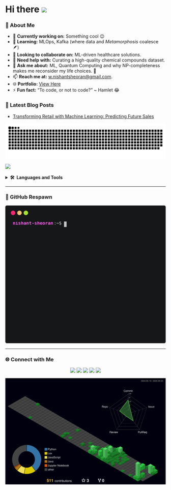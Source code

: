 <h1 align="Left">Hi there <img src="https://media.giphy.com/media/hvRJCLFzcasrR4ia7z/giphy.gif" width="5%"></h1>

### 🌟 About Me
- 🔭 **Currently working on:** Something cool :wink:
- 🌱 **Learning:** MLOps, Kafka (where data and _Metamorphosis_ coalesce 🪶)
- 👯 **Looking to collaborate on:** ML-driven healthcare solutions.
- 🤝 **Need help with:** Curating a high-quality chemical compounds dataset.
- 💬 **Ask me about:** ML, Quantum Computing and why NP-completeness makes me reconsider my life choices. 🤔
- 📫 **Reach me at:** w.nishantsheoran@gmail.com.
- 🌐 **Portfolio:** [View Here](https://nishant.is-a.dev/)
- ⚡ **Fun fact:** “To code, or not to code?” ~ Hamlet 😂
<!-- 📄 **Resume:** [View Here](https://drive.google.com/file/d/12sgJ7snn4HcypoNj1hWYTdOdKWWFIRsv/view?usp=sharing). -->
### 📕 Latest Blog Posts
<!-- BLOG-POST-LIST:START -->
- [Transforming Retail with Machine Learning: Predicting Future Sales](https://nishant-sheoran.medium.com/transforming-retail-with-machine-learning-predicting-future-sales-fec92fe735b0?source=rss-45443248d491------2)
<!-- BLOG-POST-LIST:END -->

<div align="center">
  <picture>
    <source media="(prefers-color-scheme: dark)" srcset="svg-files/github-snake-dark.svg" />
    <source media="(prefers-color-scheme: light)" srcset="svg-files/github-snake.svg" />
    <img alt="GitHub Snake Animation" src="svg-files/github-snake.svg" />
  </picture>
</div>

![](https://komarev.com/ghpvc/?username=nishant-sheoran&style=plastic&color=brightgreen)

<details>
  <summary><b>🛠️&nbsp;&nbsp;Languages&nbsp;and&nbsp;Tools</b></summary>
  <br/>
  <p align="left"> <a href="https://www.arduino.cc/" target="_blank" rel="noreferrer">
    <img src="https://cdn.worldvectorlogo.com/logos/arduino-1.svg" alt="arduino" width="40" height="40" />
  </a>
  <a href="https://www.cprogramming.com/" target="_blank" rel="noreferrer">
    <img src="https://raw.githubusercontent.com/devicons/devicon/master/icons/c/c-original.svg" alt="c" width="40" height="40" />
  </a>
  <a href="https://www.chartjs.org" target="_blank" rel="noreferrer">
    <img src="https://www.chartjs.org/media/logo-title.svg" alt="chartjs" width="40" height="40" />
  </a>
  <a href="https://www.w3schools.com/cpp/" target="_blank" rel="noreferrer">
    <img src="https://raw.githubusercontent.com/devicons/devicon/master/icons/cplusplus/cplusplus-original.svg" alt="cplusplus" width="40" height="40" />
  </a>
  <a href="https://www.w3schools.com/css/" target="_blank" rel="noreferrer">
    <img src="https://raw.githubusercontent.com/devicons/devicon/master/icons/css3/css3-original-wordmark.svg" alt="css3" width="40" height="40" />
  </a>
  <a href="https://www.djangoproject.com/" target="_blank" rel="noreferrer">
    <img src="https://cdn.worldvectorlogo.com/logos/django.svg" alt="django" width="40" height="40" />
  </a>
  <a href="https://www.docker.com/" target="_blank" rel="noreferrer">
    <img src="https://raw.githubusercontent.com/devicons/devicon/master/icons/docker/docker-original-wordmark.svg" alt="docker" width="40" height="40" />
  </a>
  <a href="https://www.figma.com/" target="_blank" rel="noreferrer">
    <img src="https://www.vectorlogo.zone/logos/figma/figma-icon.svg" alt="figma" width="40" height="40" />
  </a>
  <a href="https://flask.palletsprojects.com/" target="_blank" rel="noreferrer">
    <img src="https://www.vectorlogo.zone/logos/pocoo_flask/pocoo_flask-icon.svg" alt="flask" width="40" height="40" />
  </a>
  <a href="https://git-scm.com/" target="_blank" rel="noreferrer">
    <img src="https://www.vectorlogo.zone/logos/git-scm/git-scm-icon.svg" alt="git" width="40" height="40" />
  </a>
  <a href="https://www.w3.org/html/" target="_blank" rel="noreferrer">
    <img src="https://raw.githubusercontent.com/devicons/devicon/master/icons/html5/html5-original-wordmark.svg" alt="html5" width="40" height="40" />
  </a>
  <a href="https://kubernetes.io" target="_blank" rel="noreferrer">
    <img src="https://www.vectorlogo.zone/logos/kubernetes/kubernetes-icon.svg" alt="kubernetes" width="40" height="40" />
  </a>
  <a href="https://www.mongodb.com/" target="_blank" rel="noreferrer">
    <img src="https://raw.githubusercontent.com/devicons/devicon/master/icons/mongodb/mongodb-original-wordmark.svg" alt="mongodb" width="40" height="40" />
  </a>
  <a href="https://www.mysql.com/" target="_blank" rel="noreferrer">
    <img src="https://raw.githubusercontent.com/devicons/devicon/master/icons/mysql/mysql-original-wordmark.svg" alt="mysql" width="40" height="40" />
  </a>
  <a href="https://nodejs.org" target="_blank" rel="noreferrer">
    <img src="https://raw.githubusercontent.com/devicons/devicon/master/icons/nodejs/nodejs-original-wordmark.svg" alt="nodejs" width="40" height="40" />
  </a>
  <a href="https://opencv.org/" target="_blank" rel="noreferrer">
    <img src="https://www.vectorlogo.zone/logos/opencv/opencv-icon.svg" alt="opencv" width="40" height="40" />
  </a>
  <a href="https://pandas.pydata.org/" target="_blank" rel="noreferrer">
    <img src="https://raw.githubusercontent.com/devicons/devicon/2ae2a900d2f041da66e950e4d48052658d850630/icons/pandas/pandas-original.svg" alt="pandas" width="40" height="40" />
  </a>
  <a href="https://postman.com" target="_blank" rel="noreferrer">
    <img src="https://www.vectorlogo.zone/logos/getpostman/getpostman-icon.svg" alt="postman" width="40" height="40" />
  </a>
  <a href="https://www.python.org" target="_blank" rel="noreferrer">
    <img src="https://raw.githubusercontent.com/devicons/devicon/master/icons/python/python-original.svg" alt="python" width="40" height="40" />
  </a>
  <a href="https://pytorch.org/" target="_blank" rel="noreferrer">
    <img src="https://www.vectorlogo.zone/logos/pytorch/pytorch-icon.svg" alt="pytorch" width="40" height="40" />
  </a>
  <a href="https://reactjs.org/" target="_blank" rel="noreferrer">
    <img src="https://raw.githubusercontent.com/devicons/devicon/master/icons/react/react-original-wordmark.svg" alt="react" width="40" height="40" />
  </a>
  <a href="https://scikit-learn.org/" target="_blank" rel="noreferrer">
    <img src="https://upload.wikimedia.org/wikipedia/commons/0/05/Scikit_learn_logo_small.svg" alt="scikit_learn" width="40" height="40" />
  </a>
  <a href="https://seaborn.pydata.org/" target="_blank" rel="noreferrer">
    <img src="https://seaborn.pydata.org/_images/logo-mark-lightbg.svg" alt="seaborn" width="40" height="40" />
  </a>
  <a href="https://www.sqlite.org/" target="_blank" rel="noreferrer">
    <img src="https://www.vectorlogo.zone/logos/sqlite/sqlite-icon.svg" alt="sqlite" width="40" height="40" />
  </a>
  <a href="https://www.tensorflow.org" target="_blank" rel="noreferrer">
    <img src="https://www.vectorlogo.zone/logos/tensorflow/tensorflow-icon.svg" alt="tensorflow" width="40" height="40" />
  </a> </p>

</details>


---
### 🌌 GitHub Respawn

<div align="center">
  <picture>
    <img alt="Github Stats Animation" src ="svg-files/github_stats.svg" />
  </picture>
</div>

---

### 🌐 Connect with Me

<p align="center">
  <a href="https://linkedin.com/in/nishant-sheoran" target="_blank"><img src="https://img.shields.io/badge/-LinkedIn-0A66C2?style=for-the-badge&logo=linkedin&logoColor=white"></a>
  <a href="https://medium.com/@nishant-sheoran" target="_blank"><img src="https://img.shields.io/badge/-Medium-12100E?style=for-the-badge&logo=medium&logoColor=white"></a>
  <a href="https://kaggle.com/nishantsheoran" target="_blank"><img src="https://img.shields.io/badge/-Kaggle-20BEFF?style=for-the-badge&logo=kaggle&logoColor=white"></a>
  <a href="https://www.hackerrank.com/nishant_sheoran" target="_blank"><img src="https://img.shields.io/badge/-Hackerrank-2EC866?style=for-the-badge&logo=hackerrank&logoColor=white"></a>
  <a href="https://www.leetcode.com/nishant_sheoran" target="_blank"><img src="https://img.shields.io/badge/-LeetCode-FFA116?style=for-the-badge&logo=leetcode&logoColor=white"></a>
</p>

![3D Contributions](svg-files/profile-night-green.svg)



